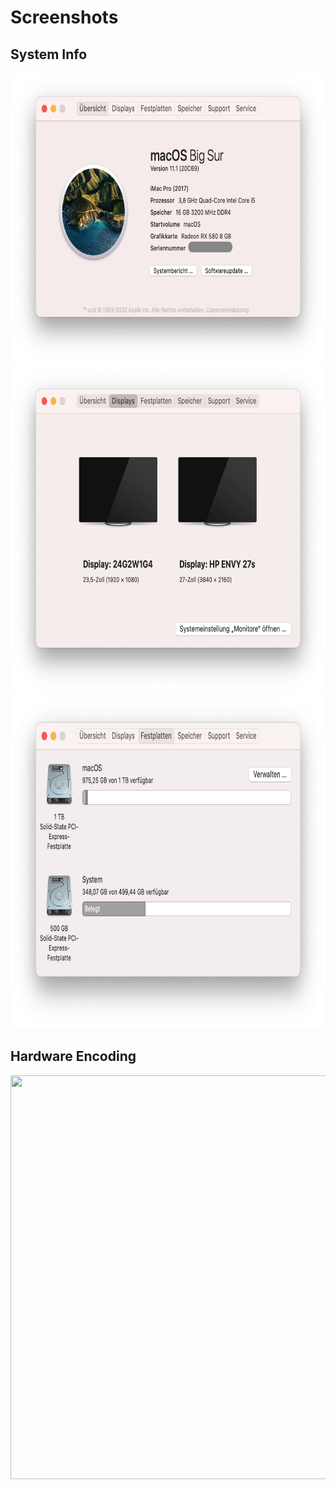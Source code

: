 Screenshots
================

## System Info
<img src="https://github.com/mipxx/OpenCoreEFI/blob/master/Docs/System/System_Info_1.png" width="698" height="465"/>
<img src="https://github.com/mipxx/OpenCoreEFI/blob/master/Docs/System/System_Info_2.png" width="698" height="526"/>
<img src="https://github.com/mipxx/OpenCoreEFI/blob/master/Docs/System/System_Info_3.png" width="893" height="532"/>

## Hardware Encoding
<img src="https://github.com/mipxx/OpenCoreEFI/blob/master/Docs/System/VideoProc.png" width="934" height="646"/>